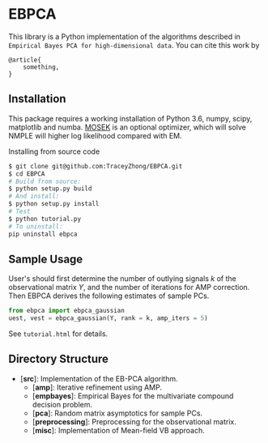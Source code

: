 # EBPCA

This library is a Python implementation of the algorithms described in ``Empirical Bayes PCA for high-dimensional data``. You can cite this work by
```
@article{
    something,
}
```

## Installation

This package requires a working installation of Python 3.6, numpy, scipy, matplotlib and numba. [MOSEK](https://www.mosek.com) is an optional optimizer, which will solve NMPLE will higher log likelihood compared with EM.

Installing from source code
```bash
$ git clone git@github.com:TraceyZhong/EBPCA.git
$ cd EBPCA
# Build from source:
$ python setup.py build
# And install:
$ python setup.py install
# Test
$ python tutorial.py
# To uninstall:
pip uninstall ebpca
```

## Sample Usage 

User's should first determine the number of outlying signals *k* of the observational
matrix *Y*, and the number of iterations for AMP correction. Then EBPCA derives the following estimates of sample PCs.

```python
from ebpca import ebpca_gaussian
uest, vest = ebpca_gaussian(Y, rank = k, amp_iters = 5)
```

See `tutorial.html` for details. 

## Directory Structure

* [__src__]: Implementation of the EB-PCA algorithm.
    * [__amp__]: Iterative refinement using AMP.
    * [__empbayes__]: Empirical Bayes for the multivariate compound decision problem.
    * [__pca__]: Random matrix asymptotics for sample PCs.
    * [__preprocessing__]: Preprocessing for the observational matrix.
    * [__misc__]: Implementation of Mean-field VB approach.

